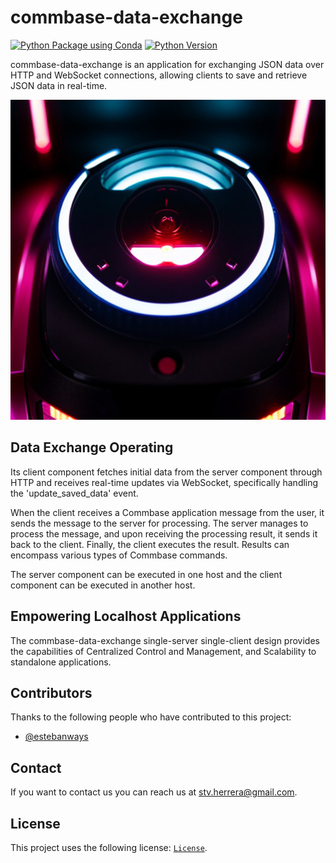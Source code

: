 # commbase-data-exchange

[![Python Package using Conda](https://github.com/mydroidandi/commbase/actions/workflows/python-package-conda.yml/badge.svg)](https://github.com/mydroidandi/commbase/actions/workflows/python-package-conda.yml)
[![Python Version](https://img.shields.io/badge/Python-3.10%20%7C%203.11%20%7C%203.12-blue)](https://img.shields.io/badge/python-3.10%20%7C%203.11%20%7C%203.12-blue)

commbase-data-exchange is an application for exchanging JSON data over HTTP and WebSocket connections, allowing clients to save and retrieve JSON data in real-time.

<img alt="commbase-data-exchange" src="commbase-data-exchange.jpg?raw=true" width="512" height="512" />

## Data Exchange Operating

Its client component fetches initial data from the server component through HTTP and receives real-time updates via WebSocket, specifically handling the 'update_saved_data' event.

When the client receives a Commbase application message from the user, it sends the message to the server for processing. The server manages to process the message, and upon receiving the processing result, it sends it back to the client. Finally, the client executes the result. Results can encompass various types of Commbase commands.

The server component can be executed in one host and the client component can be executed in another host.

## Empowering Localhost Applications

The commbase-data-exchange single-server single-client design provides the capabilities of Centralized Control and Management, and Scalability to standalone applications.

## Contributors

Thanks to the following people who have contributed to this project:

* [@estebanways](https://github.com/estebanways)

## Contact

If you want to contact us you can reach us at <stv.herrera@gmail.com>.

## License

This project uses the following license: [`License`](./COPYING).
